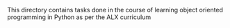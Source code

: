 This directory contains tasks done in the course of learning object oriented programming in Python as per the ALX curriculum
